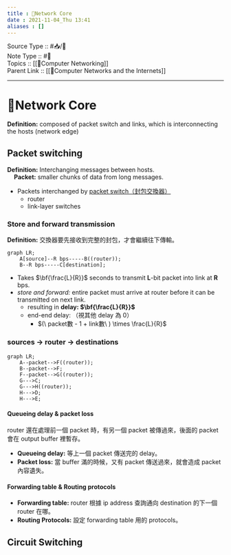 ```yaml
---
title : 📶Network Core
date : 2021-11-04_Thu 13:41
aliases : []
---
```

Source Type :: #📥/📄 <br>
Note Type :: #📝 <br>
Topics :: [[📶Computer Networking]]<br>
Parent Link :: [[📶Computer Networks and the Internets]]<br>

---
# 📶Network Core
**Definition:** composed of packet switch and links, which is interconnecting the hosts (network edge)<br>

## Packet switching
**Definition:** Interchanging messages between hosts.<br>
&nbsp;&nbsp;&nbsp;&nbsp;**Packet:** smaller chunks of data from long messages.

+ Packets interchanged by <u>packet switch（封包交換器）</u>
	+ router
	+ link-layer switches

### Store and forward transmission
**Definition:** 交換器要先接收到完整的封包，才會繼續往下傳輸。<br>

```mermaid
graph LR;
	A[source]--R bps-----B((router));
	B--R bps-----C[destination];
```

+ Takes $\bf{\frac{L}{R}}$ seconds to transmit **L**-bit packet into link at **R** bps.
+ *store and forward:* entire packet must arrive at router before it can be transmitted on next link.
	+ resulting in **delay: $\bf{\frac{L}{R}}$**
	+ end-end delay: （視其他 delay 為 0）
		+ $(\ packet數 - 1 + link數\ ) \times \frac{L}{R}$

### sources -> router -> destinations
```mermaid
graph LR;
	A--packet-->F((router));
	B--packet-->F;
	F--packet-->G((router));
	G--->C;
	G--->H((router));
	H--->D;
	H--->E;
```

#### Queueing delay & packet loss
router 還在處理前一個 packet 時，有另一個 packet 被傳過來，後面的 packet 會在 output buffer 裡暫存。

+ **Queueing delay:** 等上一個 packet 傳送完的 delay。
+ **Packet loss:** 當 buffer 滿的時候，又有 packet 傳送過來，就會造成 packet 內容遺失。


#### Forwarding table & Routing protocols
+ **Forwarding table:** router 根據 ip address 查詢通向 destination 的下一個 router 在哪。
+ **Routing Protocols:** 設定 forwarding table 用的 protocols。


## Circuit Switching
### 